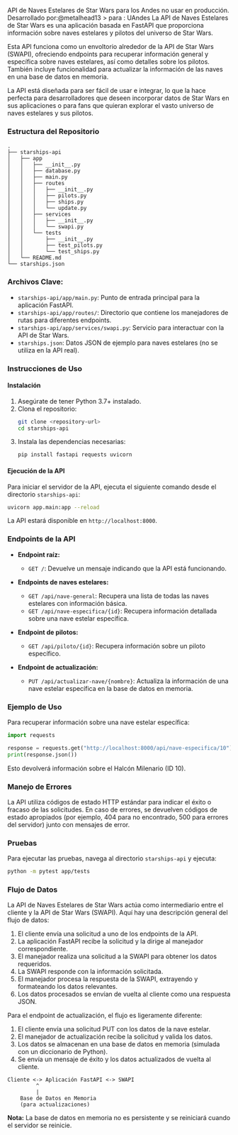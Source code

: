 API de Naves Estelares de Star Wars para los Andes no usar en producción.
Desarrollado por:@metalhead13 > para : UAndes
La API de Naves Estelares de Star Wars es una aplicación basada en FastAPI que proporciona información sobre naves estelares y pilotos del universo de Star Wars.

Esta API funciona como un envoltorio alrededor de la API de Star Wars (SWAPI), ofreciendo endpoints para recuperar información general y específica sobre naves estelares, así como detalles sobre los pilotos. También incluye funcionalidad para actualizar la información de las naves en una base de datos en memoria.

La API está diseñada para ser fácil de usar e integrar, lo que la hace perfecta para desarrolladores que deseen incorporar datos de Star Wars en sus aplicaciones o para fans que quieran explorar el vasto universo de naves estelares y sus pilotos.

### Estructura del Repositorio

```
.
├── starships-api
│   ├── app
│   │   ├── __init__.py
│   │   ├── database.py
│   │   ├── main.py
│   │   ├── routes
│   │   │   ├── __init__.py
│   │   │   ├── pilots.py
│   │   │   ├── ships.py
│   │   │   └── update.py
│   │   ├── services
│   │   │   ├── __init__.py
│   │   │   └── swapi.py
│   │   └── tests
│   │       ├── __init__.py
│   │       ├── test_pilots.py
│   │       └── test_ships.py
│   └── README.md
└── starships.json
```

### Archivos Clave:

- `starships-api/app/main.py`: Punto de entrada principal para la aplicación FastAPI.
- `starships-api/app/routes/`: Directorio que contiene los manejadores de rutas para diferentes endpoints.
- `starships-api/app/services/swapi.py`: Servicio para interactuar con la API de Star Wars.
- `starships.json`: Datos JSON de ejemplo para naves estelares (no se utiliza en la API real).

### Instrucciones de Uso

#### Instalación

1. Asegúrate de tener Python 3.7+ instalado.
2. Clona el repositorio:
   ```bash
   git clone <repository-url>
   cd starships-api
   ```
3. Instala las dependencias necesarias:
   ```bash
   pip install fastapi requests uvicorn
   ```

#### Ejecución de la API

Para iniciar el servidor de la API, ejecuta el siguiente comando desde el directorio `starships-api`:

```bash
uvicorn app.main:app --reload
```

La API estará disponible en `http://localhost:8000`.

### Endpoints de la API

- **Endpoint raíz:**

  - `GET /`: Devuelve un mensaje indicando que la API está funcionando.

- **Endpoints de naves estelares:**

  - `GET /api/nave-general`: Recupera una lista de todas las naves estelares con información básica.
  - `GET /api/nave-especifica/{id}`: Recupera información detallada sobre una nave estelar específica.

- **Endpoint de pilotos:**

  - `GET /api/piloto/{id}`: Recupera información sobre un piloto específico.

- **Endpoint de actualización:**
  - `PUT /api/actualizar-nave/{nombre}`: Actualiza la información de una nave estelar específica en la base de datos en memoria.

### Ejemplo de Uso

Para recuperar información sobre una nave estelar específica:

```python
import requests

response = requests.get("http://localhost:8000/api/nave-especifica/10")
print(response.json())
```

Esto devolverá información sobre el Halcón Milenario (ID 10).

### Manejo de Errores

La API utiliza códigos de estado HTTP estándar para indicar el éxito o fracaso de las solicitudes. En caso de errores, se devuelven códigos de estado apropiados (por ejemplo, 404 para no encontrado, 500 para errores del servidor) junto con mensajes de error.

### Pruebas

Para ejecutar las pruebas, navega al directorio `starships-api` y ejecuta:

```bash
python -m pytest app/tests
```

### Flujo de Datos

La API de Naves Estelares de Star Wars actúa como intermediario entre el cliente y la API de Star Wars (SWAPI). Aquí hay una descripción general del flujo de datos:

1. El cliente envía una solicitud a uno de los endpoints de la API.
2. La aplicación FastAPI recibe la solicitud y la dirige al manejador correspondiente.
3. El manejador realiza una solicitud a la SWAPI para obtener los datos requeridos.
4. La SWAPI responde con la información solicitada.
5. El manejador procesa la respuesta de la SWAPI, extrayendo y formateando los datos relevantes.
6. Los datos procesados se envían de vuelta al cliente como una respuesta JSON.

Para el endpoint de actualización, el flujo es ligeramente diferente:

1. El cliente envía una solicitud PUT con los datos de la nave estelar.
2. El manejador de actualización recibe la solicitud y valida los datos.
3. Los datos se almacenan en una base de datos en memoria (simulada con un diccionario de Python).
4. Se envía un mensaje de éxito y los datos actualizados de vuelta al cliente.

```
Cliente <-> Aplicación FastAPI <-> SWAPI
         ^
         |
    Base de Datos en Memoria
    (para actualizaciones)
```

**Nota:** La base de datos en memoria no es persistente y se reiniciará cuando el servidor se reinicie.
